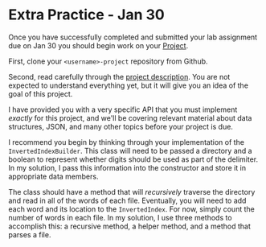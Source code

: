Extra Practice - Jan 30
==============

Once you have successfully completed and submitted your lab assignment due on Jan 30 you should begin work on your [Project](https://github.com/CS212-S15/projects/blob/master/specifications/project1.md).

First, clone your `<username>-project` repository from Github.

Second, read carefully through the [project description](https://github.com/CS212-S15/projects/blob/master/specifications/project1.md). You are not expected to understand everything yet, but it will give you an idea of the goal of this project.

I have provided you with a very specific API that you must implement *exactly* for this project, and we'll be covering relevant material about data structures, JSON, and many other topics before your project is due.

I recommend you begin by thinking through your implementation of the `InvertedIndexBuilder`. This class will need to be passed a directory and a boolean to represent whether digits should be used as part of the delimiter. In my solution, I pass this information into the constructor and store it in appropriate data members.

The class should have a method that will *recursively* traverse the directory and read in all of the words of each file. Eventually, you will need to add each word and its location to the `InvertedIndex`. For now, simply count the number of words in each file. In my solution, I use three methods to accomplish this: a recursive method, a helper method, and a method that parses a file.

